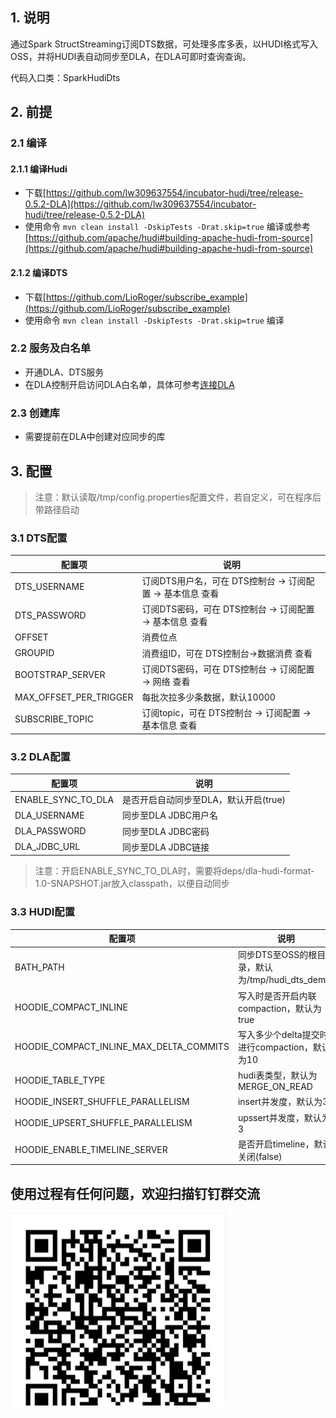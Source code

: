 ## 1. 说明

通过Spark StructStreaming订阅DTS数据，可处理多库多表，以HUDI格式写入OSS，并将HUDI表自动同步至DLA，在DLA可即时查询查询。

代码入口类：SparkHudiDts

## 2. 前提

### 2.1 编译

#### 2.1.1 编译Hudi

* 下载[https://github.com/lw309637554/incubator-hudi/tree/release-0.5.2-DLA](https://github.com/lw309637554/incubator-hudi/tree/release-0.5.2-DLA)
* 使用命令 `mvn clean install -DskipTests -Drat.skip=true` 编译或参考[https://github.com/apache/hudi#building-apache-hudi-from-source](https://github.com/apache/hudi#building-apache-hudi-from-source)

#### 2.1.2 编译DTS

* 下载[https://github.com/LioRoger/subscribe_example](https://github.com/LioRoger/subscribe_example)
* 使用命令 `mvn clean install -DskipTests -Drat.skip=true` 编译

### 2.2 服务及白名单

* 开通DLA、DTS服务
* 在DLA控制开启访问DLA白名单，具体可参考[连接DLA](https://help.aliyun.com/document_detail/110829.html?spm=a2c4g.11186623.6.603.494f327fOSaVoc)

### 2.3 创建库

* 需要提前在DLA中创建对应同步的库

## 3. 配置

> 注意：默认读取/tmp/config.properties配置文件，若自定义，可在程序后带路径启动

### 3.1 DTS配置
| 配置项                 | 说明                                                       |
| ---------------------- | ---------------------------------------------------------- |
| DTS_USERNAME           | 订阅DTS用户名，可在 DTS控制台 -> 订阅配置 -> 基本信息 查看 |
| DTS_PASSWORD           | 订阅DTS密码，可在 DTS控制台 -> 订阅配置 -> 基本信息 查看   |
| OFFSET                 | 消费位点                                                   |
| GROUPID                | 消费组ID，可在 DTS控制台->数据消费 查看                    |
| BOOTSTRAP_SERVER       | 订阅DTS密码，可在 DTS控制台 -> 订阅配置 -> 网络 查看       |
| MAX_OFFSET_PER_TRIGGER | 每批次拉多少条数据，默认10000                              |
| SUBSCRIBE_TOPIC        | 订阅topic，可在 DTS控制台 -> 订阅配置 -> 基本信息 查看     |

### 3.2 DLA配置

| 配置项             | 说明                                  |
| ------------------ | ------------------------------------- |
| ENABLE_SYNC_TO_DLA | 是否开启自动同步至DLA，默认开启(true) |
| DLA_USERNAME       | 同步至DLA JDBC用户名                  |
| DLA_PASSWORD       | 同步至DLA JDBC密码                    |
| DLA_JDBC_URL       | 同步至DLA JDBC链接                    |

> 注意：开启ENABLE_SYNC_TO_DLA时，需要将deps/dla-hudi-format-1.0-SNAPSHOT.jar放入classpath，以便自动同步

### 3.3 HUDI配置

| 配置项                                  | 说明                                            |
| --------------------------------------- | ----------------------------------------------- |
| BATH_PATH                               | 同步DTS至OSS的根目录，默认为/tmp/hudi_dts_demo/ |
| HOODIE_COMPACT_INLINE                   | 写入时是否开启内联compaction，默认为true        |
| HOODIE_COMPACT_INLINE_MAX_DELTA_COMMITS | 写入多少个delta提交时进行compaction，默认为10   |
| HOODIE_TABLE_TYPE                       | hudi表类型，默认为MERGE_ON_READ                 |
| HOODIE_INSERT_SHUFFLE_PARALLELISM       | insert并发度，默认为3                           |
| HOODIE_UPSERT_SHUFFLE_PARALLELISM       | upssert并发度，默认为3                          |
| HOODIE_ENABLE_TIMELINE_SERVER           | 是否开启timeline，默认关闭(false)               |


## 使用过程有任何问题，欢迎扫描钉钉群交流

![钉钉群](./pics/dingding.png)
